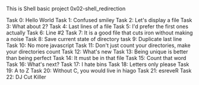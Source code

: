 This is Shell basic project 0x02-shell_redirection

Task 0: Hello World
Task 1: Confused smiley
Task 2: Let's display a file
Task 3: What about 2?
Task 4: Last lines of a file
Task 5: I'd prefer the first ones actually
Task 6: Line #2
Task 7: It is a good file that cuts iron without making a noise
Task 8: Save current state of directory
task 9: Duplicate last line
Task 10: No more javascript
Task 11: Don't just count your directories, make your directories count
Task 12: What's new
Task 13: Being unique is better than being perfect
Task 14: It must be in that file
Task 15: Count that word
Task 16: What's next?
Task 17: I hate bins
Task 18: Letters only please
Task 19: A to Z
Task 20: Without C, you would live in hiago
Task 21: esreveR
Task 22: DJ Cut Killer
